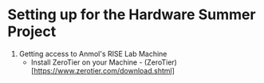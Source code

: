 Setting up for the Hardware Summer Project
==========================================

1. Getting access to Anmol's RISE Lab Machine
    - Install ZeroTier on your Machine - (ZeroTier)[https://www.zerotier.com/download.shtml]
